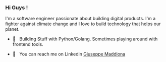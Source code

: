 ### Hi Guys ! 

I'm a software engineer passionate about building digital products. I'm a fighter against climate change and I love to build technology that helps our planet.

- 🌱  &nbsp; Building Stuff with Python/Golang. Sometimes playing around with frontend tools.

- 💬  &nbsp; You can reach me on Linkedin [Giuseppe Maddiona](https://www.linkedin.com/in/giuseppe-maddiona/)



